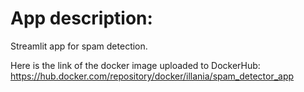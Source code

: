 # App description:
Streamlit app for spam detection.

Here is the link of the docker image uploaded to DockerHub:
https://hub.docker.com/repository/docker/illania/spam_detector_app

